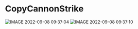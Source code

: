 # CopyCannonStrike
![IMAGE 2022-09-08 09:37:04](https://user-images.githubusercontent.com/79451111/189051793-81cf2074-e199-418b-9a62-893f8835b827.jpg)
![IMAGE 2022-09-08 09:37:10](https://user-images.githubusercontent.com/79451111/189051809-a7b50949-fc64-455c-a7b7-5d563c7daf86.jpg)
